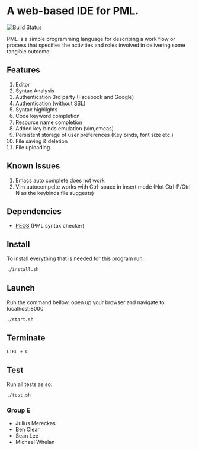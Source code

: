 # A web-based IDE for PML.

[![Build Status](https://travis-ci.org/mereckaj/CS4098-Group-E.svg?branch=master)](https://travis-ci.org/mereckaj/CS4098-Group-E)

PML is a simple programming language for describing a work flow or process that specifies the activities and roles involved in delivering some tangible outcome.

Features
--------
1. Editor
2. Syntax Analysis 
3. Authentication 3rd party (Facebook and Google)
4. Authentication (without SSL)
5. Syntax highlights
6. Code keyword completion 
7. Resource name completion
8. Added key binds emulation (vim,emcas)
9. Persistent storage of user preferences (Key binds, font size etc.)
10. File saving & deletion
11. File uploading

Known Issues
------------
1. Emacs auto complete does not work 
2. Vim autocompelte works with Ctrl-space in insert mode (Not Ctrl-P/Ctrl-N as the keybinds file suggests)


Dependencies
------------

* [PEOS](https://github.com/jnoll/peos) (PML syntax checker)

Install
-------

To install everything that is needed for this program run:
```bash
./install.sh
```


Launch
------

Run the command bellow, open up your browser and navigate to localhost:8000
```bash
./start.sh
```

Terminate
---------
```bash
CTRL + C
```

Test
----
Run all tests as so:
```bash
./test.sh
```

### Group E
 * Julius Mereckas
 * Ben Clear
 * Sean Lee
 * Michael Whelan
